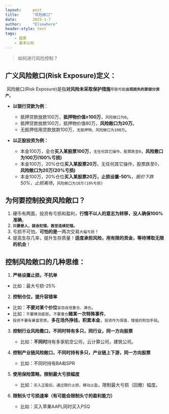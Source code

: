 ```yaml
---
layout: 	post
title: 		"风险敞口"
date:       2025-1-7
author: 	"Elsewhere"
header-style: text
tags:
    - 股票
    - 基本认知
---
```


> 如何进行风险控制？



## 广义风险敞口(Risk Exposure)定义：
​	风险敝口(Risk Exposure)是指**对风险未采取保护措施**`导致可能`**`出现损失的那部分资产`**。

- **以银行贷款为例**：
  - 抵押贷款放款100万，**抵押物价值≥100万**，`风险敞口为0`。
  - 抵押贷款放款100万，抵押物价值80万，**风险敞口为20万**。
  - 无抵押信用贷款放款100万，`无抵押物，风险敞口为100万`。

- **以正股投资为例：**
  - 本金100万，全仓**买入某股票100万**，`无任何其它操作，股票跌至0`，**风险散口为100万(100%亏损)**
  - 本金100万，20%仓位**买入某股票20万**，无任何其它操作，股票跌至0，**风险敞口为20万(20%亏损)**
  - 本金100万，20%仓位**买入某股票20万，止损设置-50%**，*股价下跌50%，止损离场*，`风险敞口为10万(10%亏损)`

## 为何要控制投资风险敞口？
1. 硬币有两面，投资有亏损和盈利，**行情不以人的意志为转移，没人确保100%准确**。
2. **`只要是人，就会犯错，甚至连续犯错。`**
3. 亏损不可怕，**可怕的是**一两次交易`大幅亏损`！
4. 提高生存几率，提升生存质量！**适度承担风险，用有限的资金，等待博取无限的机会**！



## 控制风险敞口的几种思维：
1.  **严格设置止损，不抗单**
   - 比如：最大亏损-25%

2.  **控制仓位，提升容错率**
   -  比如：**不要对某个价位**`盲目自信重仓、满仓`。
   -  比如：`不要猜测底部`，`不要重仓`**赌某一次特殊事件**。
   - `投资不要有暴富思想`，**多在场外挣钱，积累本金**，`投资作为保值，增值的附加手段`。

3. **控制行业风险撒口，不同时特有多只，同行业，同一方向股票**
   - 比如：**不同时**持有多家航空公司，云计算公司，建筑公司。

4. **控制产业链风险敞口，不同时持有多只，产业链上下游，同一方向股票**
   - 比如：不同时持有BA和SPR

5. **使用保险策略，限制最大亏损幅度**
   - 比如：`买入正股后，通过限价止损，移动止盈`，限制最大亏损（回撤）幅度。

6. **限制头寸亏损速率（有可能会限制头寸的盈利能力）**
   - 比如：买入苹果AAPL同时买入PSQ
